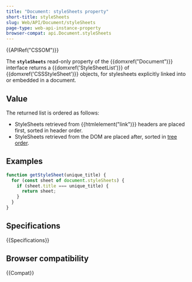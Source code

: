 ```yaml
---
title: "Document: styleSheets property"
short-title: styleSheets
slug: Web/API/Document/styleSheets
page-type: web-api-instance-property
browser-compat: api.Document.styleSheets
---
```


{{APIRef("CSSOM")}}

The **`styleSheets`** read-only property of the {{domxref("Document")}} interface returns a {{domxref('StyleSheetList')}} of {{domxref('CSSStyleSheet')}} objects, for stylesheets explicitly linked into or embedded in a document.

## Value

The returned list is ordered as follows:

- StyleSheets retrieved from {{htmlelement("link")}} headers are placed first, sorted in header order.
- StyleSheets retrieved from the DOM are placed after, sorted in [tree order](https://dom.spec.whatwg.org/#concept-tree-order).

## Examples

```js
function getStyleSheet(unique_title) {
  for (const sheet of document.styleSheets) {
    if (sheet.title === unique_title) {
      return sheet;
    }
  }
}
```

## Specifications

{{Specifications}}

## Browser compatibility

{{Compat}}
